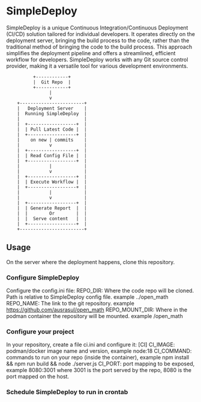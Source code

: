 # SimpleDeploy
SimpleDeploy is a unique Continuous Integration/Continuous Deployment (CI/CD) solution tailored for individual developers.
It operates directly on the deployment server, bringing the build process to the code,
rather than the traditional method of bringing the code to the build process.
This approach simplifies the deployment pipeline and offers a streamlined, efficient workflow for developers.
SimpleDeploy works with any Git source control provider, making it a versatile tool for various development environments.

              +------------+
              |  Git Repo  |
              +------------+
                    |
                    v
        +------------------------+
        |   Deployment Server    |
        |  Running SimpleDeploy  |
        |                        |
        |  +------------------+  |
        |  | Pull Latest Code |  |
        |  +------------------+  |
        |    on new | commits    |
        |           v            |
        |  +------------------+  |
        |  | Read Config File |  |
        |  +------------------+  |
        |           |            |
        |           v            |
        |  +------------------+  |
        |  | Execute Workflow |  |
        |  +------------------+  |
        |           |            |
        |           v            |
        |  +------------------+  |
        |  | Generate Report  |  |
        |  |        Or        |  |
        |  |  Serve content   |  |
        |  +------------------+  |
        +------------------------+


## Usage

  On the server where the deployment happens, clone this repository.

### Configure SimpleDeploy
  Configure the config.ini file:
    REPO_DIR: Where the code repo will be cloned. Path is relative to SimpleDeploy config file. example ../open_math
    REPO_NAME: The link to the git repository. example https://github.com/ausrasul/open_math
    REPO_MOUNT_DIR: Where in the podman container the repository will be mounted. example /open_math

### Configure your project
  In your repository, create a file ci.ini and configure it:
    [CI]
    CI_IMAGE: podman/docker image name and version, example node:18
    CI_COMMAND: commands to run on your repo (inside the container), example npm install && npm run build && node ./server.js
    CI_PORT: port mapping to be exposed, example 8080:3001 where 3001 is the port served by the repo, 8080 is the port mapped on the host.

### Schedule SimpleDeploy to run in crontab

